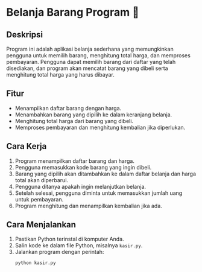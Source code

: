 # Belanja Barang Program 🛒

## Deskripsi
Program ini adalah aplikasi belanja sederhana yang memungkinkan pengguna untuk memilih barang, menghitung total harga, dan memproses pembayaran. Pengguna dapat memilih barang dari daftar yang telah disediakan, dan program akan mencatat barang yang dibeli serta menghitung total harga yang harus dibayar.

## Fitur
- Menampilkan daftar barang dengan harga.
- Menambahkan barang yang dipilih ke dalam keranjang belanja.
- Menghitung total harga dari barang yang dibeli.
- Memproses pembayaran dan menghitung kembalian jika diperlukan.

## Cara Kerja
1. Program menampilkan daftar barang dan harga.
2. Pengguna memasukkan kode barang yang ingin dibeli.
3. Barang yang dipilih akan ditambahkan ke dalam daftar belanja dan harga total akan diperbarui.
4. Pengguna ditanya apakah ingin melanjutkan belanja.
5. Setelah selesai, pengguna diminta untuk memasukkan jumlah uang untuk pembayaran.
6. Program menghitung dan menampilkan kembalian jika ada.

## Cara Menjalankan
1. Pastikan Python terinstal di komputer Anda.
2. Salin kode ke dalam file Python, misalnya `kasir.py`.
3. Jalankan program dengan perintah:
   ```bash
   python kasir.py
